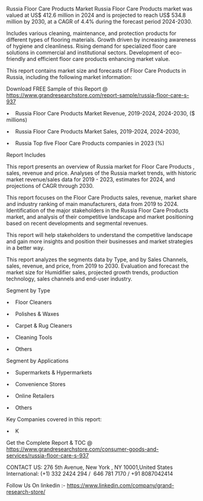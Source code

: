 Russia Floor Care Products Market
Russia Floor Care Products market was valued at US$ 412.6 million in 2024 and is projected to reach US$ 534.8 million by 2030, at a CAGR of 4.4% during the forecast period 2024-2030.

Includes various cleaning, maintenance, and protection products for different types of flooring materials. Growth driven by increasing awareness of hygiene and cleanliness. Rising demand for specialized floor care solutions in commercial and institutional sectors. Development of eco-friendly and efficient floor care products enhancing market value.

This report contains market size and forecasts of Floor Care Products in Russia, including the following market information:

Download FREE Sample of this Report @ https://www.grandresearchstore.com/report-sample/russia-floor-care-s-937

•    Russia Floor Care Products Market Revenue, 2019-2024, 2024-2030, ($ millions)

•    Russia Floor Care Products Market Sales, 2019-2024, 2024-2030,

•    Russia Top five Floor Care Products companies in 2023 (%)

Report Includes

This report presents an overview of Russia market for Floor Care Products , sales, revenue and price. Analyses of the Russia market trends, with historic market revenue/sales data for 2019 - 2023, estimates for 2024, and projections of CAGR through 2030.

This report focuses on the Floor Care Products sales, revenue, market share and industry ranking of main manufacturers, data from 2019 to 2024. Identification of the major stakeholders in the Russia Floor Care Products market, and analysis of their competitive landscape and market positioning based on recent developments and segmental revenues.

This report will help stakeholders to understand the competitive landscape and gain more insights and position their businesses and market strategies in a better way.

This report analyzes the segments data by Type, and by Sales Channels, sales, revenue, and price, from 2019 to 2030. Evaluation and forecast the market size for Humidifier sales, projected growth trends, production technology, sales channels and end-user industry.

Segment by Type

•    Floor Cleaners

•    Polishes & Waxes

•    Carpet & Rug Cleaners

•    Cleaning Tools

•    Others

Segment by Applications

•    Supermarkets & Hypermarkets

•    Convenience Stores

•    Online Retailers

•    Others

Key Companies covered in this report:

•    K

Get the Complete Report & TOC @ https://www.grandresearchstore.com/consumer-goods-and-services/russia-floor-care-s-937

CONTACT US:
276 5th Avenue, New York , NY 10001,United States
International: (+1) 332 2424 294 /  646 781 7170 / +91 8087042414

Follow Us On linkedin :- https://www.linkedin.com/company/grand-research-store/
